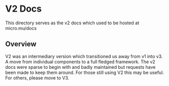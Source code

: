 # V2 Docs

This directory serves as the v2 docs which used to be hosted at micro.mu/docs

## Overview

V2 was an intermediary version which transitioned us away from v1 into v3. A move from individual components to a full 
fledged framework. The v2 docs were sparse to begin with and badly maintained but requests have been made to keep them 
around. For those still using V2 this may be useful. For others, please move to V3.
